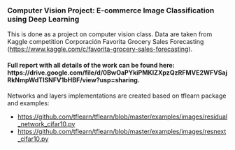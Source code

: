 <h3>Computer Vision Project: E-commerce Image Classification using Deep Learning </h3>

This is done as a project on computer vision class. Data are taken from Kaggle competition Corporación Favorita Grocery Sales Forecasting (https://www.kaggle.com/c/favorita-grocery-sales-forecasting). 

<h4> Full report with all details of the work can be found here: https://drive.google.com/file/d/0BwOaPYkiPMKIZXpzQzRFMVE2WFVSajRkNmpWdTlSNFV1bHBF/view?usp=sharing. </h4>

Networks and layers implementations are created based on tflearn package and examples:
- https://github.com/tflearn/tflearn/blob/master/examples/images/residual_network_cifar10.py
- https://github.com/tflearn/tflearn/blob/master/examples/images/resnext_cifar10.py
